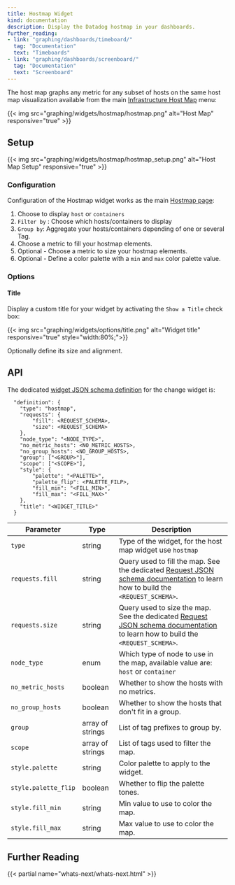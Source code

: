 ```yaml
---
title: Hostmap Widget
kind: documentation
description: Display the Datadog hostmap in your dashboards.
further_reading:
- link: "graphing/dashboards/timeboard/"
  tag: "Documentation"
  text: "Timeboards"
- link: "graphing/dashboards/screenboard/"
  tag: "Documentation"
  text: "Screenboard"
---
```


The host map graphs any metric for any subset of hosts on the same host map visualization available from the main [Infrastructure Host Map][1] menu:

{{< img src="graphing/widgets/hostmap/hostmap.png" alt="Host Map" responsive="true" >}}

## Setup

{{< img src="graphing/widgets/hostmap/hostmap_setup.png" alt="Host Map Setup" responsive="true" >}}

### Configuration

Configuration of the Hostmap widget works as the main [Hostmap page][1]:

1. Choose to display `host` or `containers`
2. `Filter by` : Choose which hosts/containers to display
3. `Group by`: Aggregate your hosts/containers depending of one or several Tag.
4. Choose a metric to fill your hostmap elements.
5. Optional - Choose a metric to size your hostmap elements.
6. Optional - Define a color palette with a `min` and `max` color palette value.

### Options
#### Title

Display a custom title for your widget by activating the `Show a Title` check box:

{{< img src="graphing/widgets/options/title.png" alt="Widget title" responsive="true" style="width:80%;">}}

Optionally define its size and alignment.

## API


The dedicated [widget JSON schema definition](/graphing/graphing_json/widgets_json) for the change widget is: 

```
  "definition": {
    "type": "hostmap",
    "requests": {
        "fill": <REQUEST_SCHEMA>,
        "size": <REQUEST_SCHEMA>
    },
    "node_type": "<NODE_TYPE>",
    "no_metric_hosts": <NO_METRIC_HOSTS>,
    "no_group_hosts": <NO_GROUP_HOSTS>,
    "group": ["<GROUP>"],
    "scope": ["<SCOPE>"],
    "style": {
        "palette": "<PALETTE>",
        "palette_flip": <PALETTE_FILP>,
        "fill_min": "<FILL_MIN>",
        "fill_max": "<FILL_MAX>"
    },
    "title": "<WIDGET_TITLE>"
  }
```

| Parameter            | Type             | Description                                                                                                                                                           |
| ------               | -----            | --------                                                                                                                                                              |
| `type`               | string           | Type of the widget, for the host map widget use `hostmap`                                                                                                             |
| `requests.fill`      | string           | Query used to fill the map. See the dedicated [Request JSON schema documentation](/graphing/graphing_json/request_json) to learn how to build the `<REQUEST_SCHEMA>`. |
| `requests.size`      | string           | Query used to size the map. See the dedicated [Request JSON schema documentation](/graphing/graphing_json/request_json) to learn how to build the `<REQUEST_SCHEMA>`. |
| `node_type`          | enum             | Which type of node to use in the map, available value are: `host` or `container`|
| `no_metric_hosts`    | boolean          | Whether to show the hosts with no metrics.                                                                                                                            |
| `no_group_hosts`     | boolean          | Whether to show the hosts that don't fit in a group.                                                                                                                  |
| `group`              | array of strings | List of tag prefixes to group by.                                                                                                                                     |
| `scope`              | array of strings | List of tags used to filter the map.                                                                                                                                  |
| `style.palette`      | string           | Color palette to apply to the widget.                                                                                                                                 |
| `style.palette_flip` | boolean          | Whether to flip the palette tones.                                                                                                                                    |
| `style.fill_min`     | string           | Min value to use to color the map.                                                                                                                                    |
| `style.fill_max`     | string           | Max value to use to color the map.                                                                                                                                    |


## Further Reading

{{< partial name="whats-next/whats-next.html" >}}

[1]: /graphing/infrastructure/hostmap
